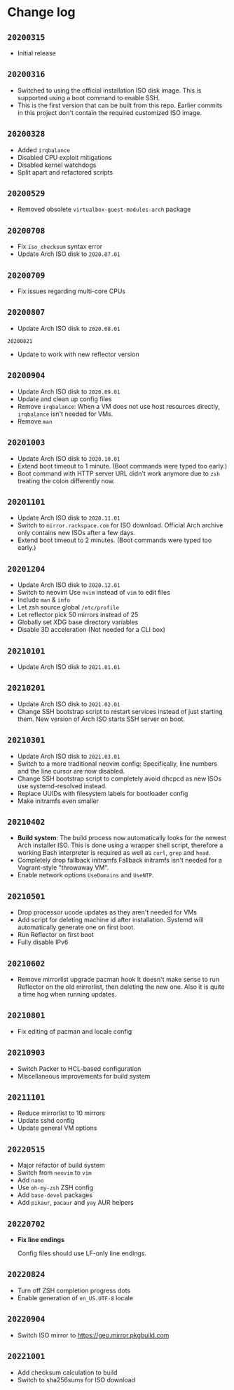 # Change log

## `20200315`

- Initial release

## `20200316`

- Switched to using the official installation ISO disk image. This is supported using a boot command to enable SSH.
- This is the first version that can be built from this repo. Earlier commits in this project don't contain the required customized ISO image.

## `20200328`

- Added `irqbalance`
- Disabled CPU exploit mitigations
- Disabled kernel watchdogs
- Split apart and refactored scripts

## `20200529`

- Removed obsolete `virtualbox-guest-modules-arch` package

## `20200708`

- Fix `iso_checksum` syntax error
- Update Arch ISO disk to `2020.07.01`

## `20200709`

- Fix issues regarding multi-core CPUs

## `20200807`

- Update Arch ISO disk to `2020.08.01`

`20200821`

- Update to work with new reflector version

## `20200904`

- Update Arch ISO disk to `2020.09.01`
- Update and clean up config files
- Remove `irqbalance`: When a VM does not use host resources directly, `irqbalance` isn't needed for VMs.
- Remove `man`

## `20201003`

- Update Arch ISO disk to `2020.10.01`
- Extend boot timeout to 1 minute. (Boot commands were typed too early.)
- Boot command with HTTP server URL didn't work anymore due to `zsh` treating the colon differently now.

## `20201101`

- Update Arch ISO disk to `2020.11.01`
- Switch to `mirror.rackspace.com` for ISO download. Official Arch archive only contains new ISOs after a few days.
- Extend boot timeout to 2 minutes. (Boot commands were typed too early.)

## `20201204`

- Update Arch ISO disk to `2020.12.01`
- Switch to neovim
  Use `nvim` instead of `vim` to edit files
- Include `man` & `info`
- Let zsh source global `/etc/profile`
- Let reflector pick 50 mirrors instead of 25
- Globally set XDG base directory variables
- Disable 3D acceleration (Not needed for a CLI box)

## `20210101`

- Update Arch ISO disk to `2021.01.01`

## `20210201`

- Update Arch ISO disk to `2021.02.01`
- Change SSH bootstrap script to restart services instead of just starting them. New version of Arch ISO starts SSH server on boot.

## `20210301`

- Update Arch ISO disk to `2021.03.01`
- Switch to a more traditional neovim config: Specifically, line numbers and the line cursor are now disabled.
- Change SSH bootstrap script to completely avoid dhcpcd as new ISOs use systemd-resolved instead.
- Replace UUIDs with filesystem labels for bootloader config
- Make initramfs even smaller

## `20210402`

- **Build system**:
  The build process now automatically looks for the newest Arch installer ISO. This is done using a wrapper shell script, therefore a working Bash interpreter is required as well as `curl`, `grep` and `head`.
- Completely drop fallback initramfs
  Fallback initramfs isn't needed for a Vagrant-style "throwaway VM".
- Enable network options `UseDomains` and `UseNTP`.

## `20210501`

- Drop processor ucode updates as they aren't needed for VMs
- Add script for deleting machine id after installation. Systemd will automatically generate one on first boot.
- Run Reflector on first boot
- Fully disable IPv6

## `20210602`

- Remove mirrorlist upgrade pacman hook
  It doesn't make sense to run Reflector on the old mirrorlist, then deleting the new one. Also it is quite a time hog when running updates.

## `20210801`

- Fix editing of pacman and locale config

## `20210903`

- Switch Packer to HCL-based configuration
- Miscellaneous improvements for build system

## `20211101`

- Reduce mirrorlist to 10 mirrors
- Update sshd config
- Update general VM options

## `20220515`

- Major refactor of build system
- Switch from `neovim` to `vim`
- Add `nano`
- Use `oh-my-zsh` ZSH config
- Add `base-devel` packages
- Add `pikaur`, `pacaur` and `yay` AUR helpers

## `20220702`

- **Fix line endings**

  Config files should use LF-only line endings.

## `20220824`

- Turn off ZSH completion progress dots
- Enable generation of `en_US.UTF-8` locale

## `20220904`

- Switch ISO mirror to https://geo.mirror.pkgbuild.com

## `20221001`

- Add checksum calculation to build
- Switch to sha256sums for ISO download
